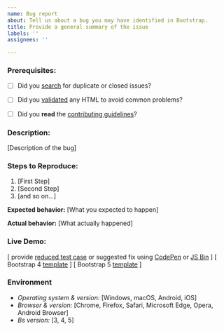 ```yaml
---
name: Bug report
about: Tell us about a bug you may have identified in Bootstrap.
title: Provide a general summary of the issue
labels: ''
assignees: ''

---
```


### Prerequisites:

* [ ] Did you [search](https://github.com/twbs/bootstrap/issues?utf8=%E2%9C%93&q=is%3Aissue) for duplicate or closed issues?
* [ ] Did you [validated](https://html5.validator.nu/) any HTML to avoid common problems?
* [ ] Did you **read** the [contributing guidelines](https://github.com/twbs/bootstrap/blob/main/.github/CONTRIBUTING.md)?


### Description:
<!--- Provide a general summary of the issue -->
[Description of the bug]

### Steps to Reproduce:

1. [First Step]
2. [Second Step]
3. [and so on...]

**Expected behavior:** [What you expected to happen]

**Actual behavior:** [What actually happened]

### Live Demo:
[ provide [reduced test case](https://css-tricks.com/reduced-test-cases/) or suggested fix using [CodePen](https://codepen.io/) or [JS Bin](https://jsbin.com/) ]
[ Bootstrap 4 [template](https://codepen.io/team/bootstrap/pen/yLabNQL) ]
[ Bootstrap 5 [template](https://codepen.io/team/bootstrap/pen/qBamdLj) ]

### Environment
* *Operating system & version:* [Windows, macOS, Android, iOS]
* *Browser & version:* [Chrome, Firefox, Safari, Microsoft Edge, Opera, Android Browser]
* *Bs version:* [3, 4, 5]




